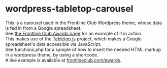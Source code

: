 wordpress-tabletop-carousel
===========================

This is a carousel used in the Frontline Club Wordpress theme, whose data is fed in from a Google spreadsheet.
<br/> 
See <a href="http://frontlineclub.com/awards"> the Frontline Club Awards page</a> for an example of it in action.
<br/>
This makes use of the <a href="https://github.com/jsoma/tabletop">Tabletop.js</a> project, which makes a Google spreadsheet's data accessible via JavaScript. 
<br/>
See functions.php for a sample of how to insert the needed HTML markup in a wordpress theme, by using a shortcode. 
<br/>
A live example is available at <a href="http://frontlineclub.com/awards">frontlineclub.com/awards</a>. 

